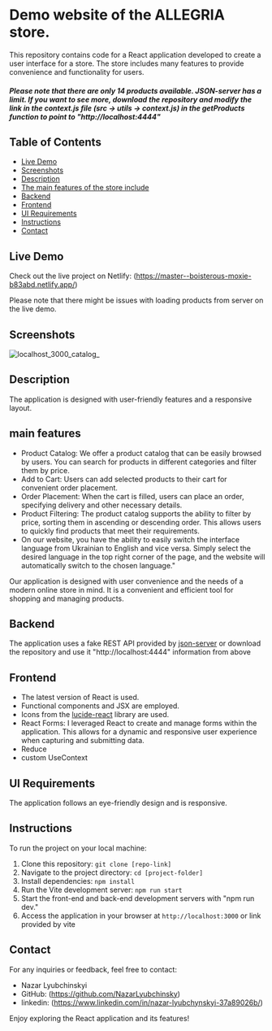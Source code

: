 # Demo website of the ALLEGRIA store.

This repository contains code for a React application developed to create a user interface for a store. The store includes many features to provide convenience and functionality for users.

##### Please note that there are only 14 products available. JSON-server has a limit. If you want to see more, download the repository and modify the link in the context.js file (src -> utils -> context.js) in the getProducts function to point to "http://localhost:4444"

## Table of Contents

- [Live Demo](#live-demo)
- [Screenshots](#Screenshots)
- [Description](#description)
- [The main features of the store include](#main-features)
- [Backend](#backend)
- [Frontend](#frontend)
- [UI Requirements](#ui-requirements)
- [Instructions](#instructions)
- [Contact](#contact)

## Live Demo

Check out the live project on Netlify: (https://master--boisterous-moxie-b83abd.netlify.app/)

Please note that there might be issues with loading products from server on the live demo.

## Screenshots
![localhost_3000_catalog_](https://github.com/NazarLyubchinsky/Allegria/assets/120901032/1cfe60db-b80f-4efc-a5c6-a0de5eed4be1)



## Description

 The application is designed with user-friendly features and a responsive layout.

## main features

- Product Catalog: We offer a product catalog that can be easily browsed by users. You can search for products in different categories and filter them by price.
- Add to Cart: Users can add selected products to their cart for convenient order placement.
- Order Placement: When the cart is filled, users can place an order, specifying delivery and other necessary details.
- Product Filtering: The product catalog supports the ability to filter by price, sorting them in ascending or descending order. This allows users to quickly find products that meet their requirements.
- On our website, you have the ability to easily switch the interface language from Ukrainian to English and vice versa. Simply select the desired language in the top right corner of the page, and the website will automatically switch to the chosen language."

Our application is designed with user convenience and the needs of a modern online store in mind. It is a convenient and efficient tool for shopping and managing products.
## Backend

The application uses a fake REST API provided by [json-server](https://my-json-server.typicode.com/NazarLyubchinsky/json-server) 
or download the repository and use it "http://localhost:4444" information from above

## Frontend
- The latest version of React is used.
- Functional components and JSX are employed.
- Icons from the [lucide-react](https://mui.com/material-ui/material-icons/) library are used.
- React Forms: I leveraged React to create and manage forms within the application. This allows for a dynamic and responsive user experience when capturing and submitting data.
- Reduce
- custom UseContext

## UI Requirements

The application follows an eye-friendly design and is responsive.

## Instructions

To run the project on your local machine:

1. Clone this repository: `git clone [repo-link]`
2. Navigate to the project directory: `cd [project-folder]`
3. Install dependencies: `npm install`
4. Run the Vite development server: `npm run start`
5. Start the front-end and back-end development servers with "npm run dev."
6. Access the application in your browser at `http://localhost:3000` or link provided by vite

## Contact

For any inquiries or feedback, feel free to contact:

- Nazar Lyubchinskyi
- GitHub: (https://github.com/NazarLyubchinsky)
- linkedin: (https://www.linkedin.com/in/nazar-lyubchynskyi-37a89026b/)



Enjoy exploring the React application and its features!
